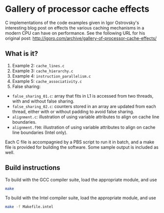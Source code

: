 # Gallery of processor cache effects
C implementations of the code examples given in Igor Ostrovsky's
interesting blog post on effects the various caching mechanisms in a
modern CPU can have on performance.  See the following URL for his
original post:
http://igoro.com/archive/gallery-of-processor-cache-effects/


## What is it?
1. Example 2: `cache_lines.c`
1. Example 3: `cache_hierarchy.c`
1. Example 4: `instruction_parallelism.c`
1. Example 5: `cache_associativity.c`
1. False sharing:
  * `false_sharing_01.c`: array that fits in L1 is accessed from two
    threads, with and without false sharing.
  * `false_sharing_02.c`: counters stored in an array are updated from
    each thread, either with or without padding to avoid false sharing.
  * `alignment.c`: illustration of using variable attributes to align
    on cache line boundaries.
  * `alignment.f90`: illustration of using variable attributes to align
    on cache line boundaries (Intel only).

Each C file is accompagnied by a PBS script to run it in batch, and a
make file is provided for building the software.  Some sample output is
included as well.


## Build instructions
To build with the GCC compiler suite, load the appropriate module, and use
```bash
make
```

To build with the Intel compiler suite, load the appropriate module, and use
```bash
make -f Makefile.intel
```
